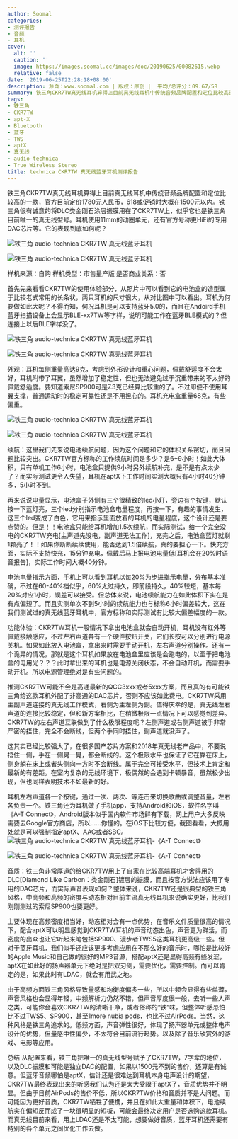 ```yaml
---
author: Soomal
categories:
- 测评报告
- 音频
- 耳机
cover:
  alt: ''
  caption: ''
  image: https://images.soomal.cc/images/doc/20190625/00082615.webp
  relative: false
date: '2019-06-25T22:28:18+08:00'
description: 源自：www.soomal.com | 版权：原创 |  平均/总评分：09.67/58
summary: 铁三角CKR7TW真无线耳机算得上目前真无线耳机中传统音频品牌配置和定位比较高的一款，官方目前定价1780元人民币。铁三角很有诚意的将DLC类金刚石涂层振膜用在了CKR7TW上，似乎它也是铁三角目前唯一的真无线型号。
tags:
- 铁三角
- CKR7TW
- apt-X
- Bluetooth
- 蓝牙
- TWS
- aptX
- 真无线
- audio-technica
- True Wireless Stereo
title: technica CKR7TW 真无线蓝牙耳机测评报告
---
```


铁三角CKR7TW真无线耳机算得上目前真无线耳机中传统音频品牌配置和定位比较高的一款，官方目前定价1780元人民币，618或促销时大概在1500元以内。铁三角很有诚意的将DLC类金刚石涂层振膜用在了CKR7TW上，似乎它也是铁三角目前唯一的真无线型号。耳机使用11mm的动圈单元，还有官方号称更HiFi的专用DAC芯片等。它的表现到底如何呢？



![铁三角 audio-technica CKR7TW 真无线蓝牙耳机](https://images.soomal.cc/images/doc/20190618/00082502_01.webp)



![铁三角 audio-technica CKR7TW 真无线蓝牙耳机](https://images.soomal.cc/images/doc/20190618/00082503_01.webp)



样机来源：自购
样机类型：市售量产版
是否商业关系：否



首先先来看看CKR7TW的使用体验部分，从照片中可以看到它的电池盒的造型属于比较老式常用的长条状，两只耳机的尺寸很大，从对比图中可以看出。耳机为何要做如此大呢？不得而知，何况耳机是可以支持蓝牙5.0的，而且在Andoird手机蓝牙扫描设备上会显示BLE-xx7TW等字样，说明可能工作在蓝牙BLE模式的？但连接上以后BLE字样没了。



![铁三角 audio-technica CKR7TW 真无线蓝牙耳机](https://images.soomal.cc/images/doc/20190618/00082498_01.webp)



![铁三角 audio-technica CKR7TW 真无线蓝牙耳机](https://images.soomal.cc/images/doc/20190618/00082499_01.webp)



外观：耳机每侧重量高达9克，考虑到外形设计和重心问题，佩戴舒适度不会太好，耳机附带了耳翼，虽然增加了稳定性，但也无法避免过于沉重带来的不太好的佩戴舒适度。要知道索尼SP900可是7.3克已经算比较重的了。不过即便不使用耳翼支撑，普通运动时的稳定可靠性还是不用担心的。耳机充电盒重量68克，有些偏重。



![铁三角 audio-technica CKR7TW 真无线蓝牙耳机](https://images.soomal.cc/images/doc/20190618/00082501_01.webp)



![铁三角 audio-technica CKR7TW 真无线蓝牙耳机](https://images.soomal.cc/images/doc/20190618/00082504_01.webp)



续航：这里我们先来说电池续航问题，因为这个问题和它的体积关系密切，而且问题比较突出。CKR7TW官方标称的工作续航时间是多少？是6+9小时！如此大体积，只有单机工作6小时，电池盒只提供9小时另外续航补充，是不是有点太少了？而实际测试更令人失望，耳机在aptX下工作时间实测大概只有4小时40分钟多，5小时不到。

再来说说电量显示，电池盒子外侧有三个很精致的led小灯，旁边有个按键，默认按一下蓝灯亮，三个led分别指示电池盒电量程度，再按一下，有趣的事情发生，这三个led变成了白色，它用来指示里面放着的耳机的电量程度，这个设计还是要点赞的。但是！！电池盒只能给耳机增加1.5次续航，而实际测试，给一个完全没电的CKR7TW充电[主声道先没电，副声道无法工作]，充完之后，电池盒蓝灯就剩1颗亮了！！如果你断断续续使用，能否达到1.5倍续航，真的要担心一下。快充方面，实际不支持快充，15分钟充电，佩戴后马上报电池电量低[耳机会在20%时语音报告]，实际工作时间大概40分钟。

电池电量指示方面，手机上可以看到耳机以每20%为步进指示电量，分布基本准确，不过在60-40%档似乎，60%太过持久，即前段持久，40%较短，基本每20%对应1小时，误差可以接受。但总体来说，电池续航能力在如此体积下实在是有点偏短了。而且实测单次不到5小时的续航能力也与标称6小时偏差较大，这在我们测试过的真无线蓝牙耳机中，官方标称和实际测试有比较大偏差幅度的一款。

功能体验：CKR7TW耳机一般情况下拿出电池盒就会自动开机，耳机没有红外等佩戴接触感应，不过左右声道各有一个硬件按钮开关，它们长按可以分别进行电源关机。如果如此放入电池盒，拿出来时需要手动开机，左右声道分别操作。还有一个诡异的情况，那就是这个耳机如果放在电池盒里应该是会跑电的，以至于把电池盒的电用光？？？此时拿出来的耳机也是电源关闭状态，不会自动开机，而需要手动开机。所以电源管理绝对是有些问题的。

推测CKR7TW可能不会是高通最新的QCC3xxx或者5xxx方案，而且真的有可能铁三角给这款耳机外配了非高通的DAC芯片，否则不应该如此费电。CKR7TW采用主副声道连接的真无线工作模式，右侧为主左侧为副。值得庆幸的是，真无线左右声道的连接比较稳定，但和新方案相比，在稍微极限一点情况下可以感觉到差异。CKR7TW的左右声道互联做到了什么极限程度呢？左侧声道或右侧声道被手非常严密的捂住，完全不会断线，但两个手同时捂住，副声道就没声了。

这其实已经比较强大了，在很多国产芯片方案和2018年真无线老产品中，不要说捂住一侧，手在一侧晃一晃，都会断线的。这个极限水平也保证了它在靠在床上，侧身躺在床上或者头侧向一方时不会断线。属于完全可接受水平，但技术上肯定和最新的有差距。在室内复杂的无线环境下，极偶然的会遇到卡顿暴音，虽然极少出现，但也同样表明技术不如最新的好。

耳机左右声道各一个按键，通过一次、两次、等连击来切换歌曲或调整音量，左右各负责一个。铁三角还为耳机做了手机app，支持Android和iOS，软件名字叫《A-T Connect》，Android版本似乎国内软件市场鲜有下载，网上用户大多反映需要去Google官方商店，所以……你懂的。在iOS下比较方便，截图看看，大概用处就是可以强制指定aptX、AAC或者SBC。
![铁三角 audio-technica CKR7TW 真无线蓝牙耳机-《A-T Connect》](https://images.soomal.cc/images/doc/20190625/00082613_01.webp)




![铁三角 audio-technica CKR7TW 真无线蓝牙耳机-《A-T Connect》](https://images.soomal.cc/images/doc/20190625/00082614_01.webp)




音质：铁三角非常厚道的给CKR7TW用上了自家在比较高端耳机才舍得用的DLC[Diamond Like Carbon：类金刚石]镀层的振膜，而且按官方说法应该用了专用的DAC芯片，而实际声音表现如何？整体来说，CKR7TW还是很典型的铁三角风格，中高频和高频的密度与动态相对目前主流真无线耳机来说确实更好，比我们刚刚测过的索尼SP900也要更好。

主要体现在高频密度相当好，动态相对会有一点优势，在音乐文件质量很高的情况下，配合aptX可以明显感觉到CKR7TW耳机的声音动态出色，声音更为鲜活，而密度的出众也让它听起来笔包括SP900、漫步者TWS5这类耳机更高级一些。但对于蓝牙耳机，我们似乎还应该更多考虑应用在不那么好的音乐时，哪怕是比较好的Apple Music和自己做的很好的MP3音源，搭配aptX还是显得高频有些发涩，aptX在如此好的扬声器单元下绝对是把双刃剑，需要优化，需要控制。而可以肯定的是，如果此时有LDAC，就会有用武之地。

由于高频方面铁三角风格导致量感和均衡度偏多一些，所以中频会显得有些单薄，声音风格也会显得年轻，中频解析力仍然不错，但声音厚度很一般，去听一些人声之类，可能你会喜欢CKR7TW的清晰干净，或者俗称的“铁”味，但整体听感恐怕比不过TWS5、SP900，甚至1more nubia pods，也比不过AirPods。当然，这种风格是铁三角追求的。低频方面，声音弹性很好，体现了扬声器单元或整体电声设计的优势，但量感中性偏少，不太符合目前流行趋势。以及除了音乐欣赏外的游戏、电影等应用。

总结
从配置来看，铁三角把唯一的真无线型号赋予了CKR7TW，7字辈的地位，以及DLC振膜和可能是独立DAC的配置，如果以1500元不到的售价，还算是有诚意。但蓝牙音频哪怕是aptX，估计还是很难达到耳机本身电声设计的期望，CKR7TW最终表现出来的听感我们认为还是太大受限于aptX了，音质优势并不明显。但由于目前AirPods的售价不低，所以CKR7TW价格和音质并不是大问题。而可能因为更好音质，CKR7TW牺牲了便携，并且在如此大重量和体积下，电池续航实在偏短反而成了一块很明显的短板，可能会最终决定用户是否选购这款耳机。而真无线目前来看，用上LDAC还是不太可能，想要做好音质，蓝牙耳机还需要有特别的各个单元之间优化工作去做。
